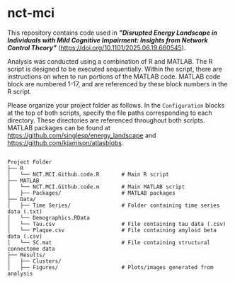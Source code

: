 # nct-mci

This repository contains code used in ***"Disrupted Energy Landscape in Individuals with Mild Cognitive Impairment: Insights from Network Control Theory"*** (https://doi.org/10.1101/2025.06.19.660545).

Analysis was conducted using a combination of R and MATLAB. The R script is designed to be executed sequentially. Within the script, there are instructions on when to run portions of the MATLAB code. MATLAB code block are numbered 1-17, and are referenced by these block numbers in the R script.

Please organize your project folder as follows. In the ```Configuration``` blocks at the top of both scripts, specify the file paths corresponding to each directory. These directories are referenced throughout both scripts. MATLAB packages can be found at https://github.com/singlesp/energy_landscape and https://github.com/kjamison/atlasblobs. 

<pre>
<code>
Project Folder
├── R                              
│   └── NCT.MCI.Github.code.R       # Main R script
├── MATLAB                         
│   └── NCT.MCI.Github.code.m       # Main MATLAB script
│   ├── Packages/                   # MATLAB packages
├── Data/                         
│   ├── Time Series/                # Folder containing time series data (.txt)
│   └── Demographics.RData          
│   └── Tau.csv                     # File containing tau data (.csv)
│   └── Plaque.csv                  # File containing amyloid beta data (.csv)
│   └── SC.mat                      # File containing structural connectome data
├── Results/                      
│   ├── Clusters/                  
│   ├── Figures/                    # Plots/images generated from analysis
</code>
</pre>
